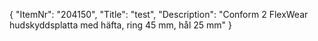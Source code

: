 {
  "ItemNr": "204150",
  "Title": "test",
  "Description": "Conform 2 FlexWear hudskyddsplatta med häfta, ring 45 mm, hål 25 mm"
}